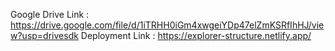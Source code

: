 Google Drive Link :  https://drive.google.com/file/d/1iTRHH0iGm4xwgeiYDp47elZmKSRfIhHJ/view?usp=drivesdk
Deployment Link : https://explorer-structure.netlify.app/
